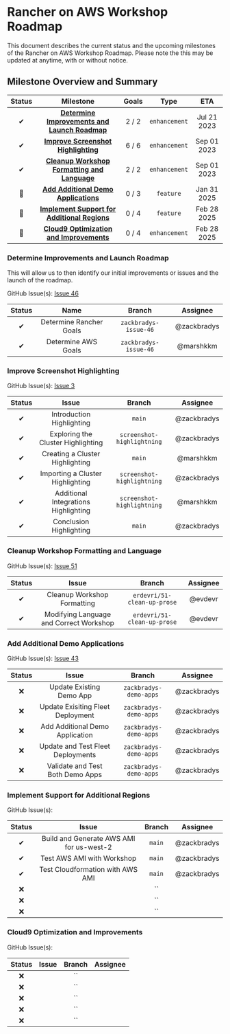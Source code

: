 # Rancher on AWS Workshop Roadmap

This document describes the current status and the upcoming milestones of the Rancher on AWS Workshop Roadmap. Please note the this may be updated at anytime, with or without notice.

## Milestone Overview and Summary

| Status |                                          Milestone                                          | Goals |     Type      |     ETA     |
| :----: | :-----------------------------------------------------------------------------------------: | :---: | :-----------: | :---------: |
|   ✔    | **[Determine Improvements and Launch Roadmap](#determine-improvements-and-launch-roadmap)** | 2 / 2 | `enhancement` | Jul 21 2023 |
|   ✔    |           **[Improve Screenshot Highlighting](#improve-screenshot-highlighting)**           | 6 / 6 | `enhancement` | Sep 01 2023 |
|   ✔    |  **[Cleanup Workshop Formatting and Language](#cleanup-workshop-formatting-and-language)**  | 2 / 2 | `enhancement` | Sep 01 2023 |
|   🚀   |          **[Add Additional Demo Applications](#add-additional-demo-applications)**          | 0 / 3 |   `feature`   | Jan 31 2025 |
|   🚀   |  **[Implement Support for Additional Regions](#implement-support-for-additional-regions)**  | 0 / 4 |   `feature`   | Feb 28 2025 |
|   🚀   |      **[Cloud9 Optimization and Improvements](#cloud9-optimization-and-improvements)**      | 0 / 4 | `enhancement` | Feb 28 2025 |

### Determine Improvements and Launch Roadmap

This will allow us to then identify our initial improvements or issues and the launch of the roadmap.

GitHub Issue(s): [Issue 46](https://github.com/aws-samples/rancher-on-aws-workshop/issues/46)

| Status |          Name           |        Branch         |  Assignee   |
| :----: | :---------------------: | :-------------------: | :---------: |
|   ✔    | Determine Rancher Goals | `zackbradys-issue-46` | @zackbradys |
|   ✔    |   Determine AWS Goals   | `zackbradys-issue-46` |  @marshkkm  |

### Improve Screenshot Highlighting

GitHub Issue(s): [Issue 3](https://github.com/aws-samples/rancher-on-aws-workshop/issues/3)

| Status |                Issue                 |           Branch           |  Assignee   |
| :----: | :----------------------------------: | :------------------------: | :---------: |
|   ✔    |      Introduction Highlighting       |           `main`           | @zackbradys |
|   ✔    |  Exploring the Cluster Highlighting  | `screenshot-highlightning` | @zackbradys |
|   ✔    |   Creating a Cluster Highlighting    |           `main`           |  @marshkkm  |
|   ✔    |   Importing a Cluster Highlighting   | `screenshot-highlightning` | @zackbradys |
|   ✔    | Additional Integrations Highlighting | `screenshot-highlightning` |  @marshkkm  |
|   ✔    |       Conclusion Highlighting        |           `main`           | @zackbradys |

### Cleanup Workshop Formatting and Language

GitHub Issue(s): [Issue 51](https://github.com/aws-samples/rancher-on-aws-workshop/issues/51)

| Status |                  Issue                  |           Branch            | Assignee |
| :----: | :-------------------------------------: | :-------------------------: | :------: |
|   ✔    |       Cleanup Workshop Formatting       | `erdevri/51-clean-up-prose` | @evdevr  |
|   ✔    | Modifying Language and Correct Workshop | `erdevri/51-clean-up-prose` | @evdevr  |

### Add Additional Demo Applications

GitHub Issue(s): [Issue 43](https://github.com/aws-samples/rancher-on-aws-workshop/issues/43)

| Status |               Issue               |         Branch         |  Assignee   |
| :----: | :-------------------------------: | :--------------------: | :---------: |
|   ❌   |     Update Existing Demo App      | `zackbradys-demo-apps` | @zackbradys |
|   ❌   | Update Exisiting Fleet Deployment | `zackbradys-demo-apps` | @zackbradys |
|   ❌   |  Add Additional Demo Application  | `zackbradys-demo-apps` | @zackbradys |
|   ❌   | Update and Test Fleet Deployments | `zackbradys-demo-apps` | @zackbradys |
|   ❌   | Validate and Test Both Demo Apps  | `zackbradys-demo-apps` | @zackbradys |

### Implement Support for Additional Regions

GitHub Issue(s):

| Status |                  Issue                   | Branch |  Assignee   |
| :----: | :--------------------------------------: | :----: | :---------: |
|   ✔    | Build and Generate AWS AMI for us-west-2 | `main` | @zackbradys |
|   ✔    |        Test AWS AMI with Workshop        | `main` | @zackbradys |
|   ✔    |     Test Cloudformation with AWS AMI     | `main` | @zackbradys |
|   ❌   |                                          |   ``   |             |
|   ❌   |                                          |   ``   |             |
|   ❌   |                                          |   ``   |             |

### Cloud9 Optimization and Improvements

GitHub Issue(s):

| Status | Issue | Branch | Assignee |
| :----: | :---: | :----: | :------: |
|   ❌   |       |   ``   |          |
|   ❌   |       |   ``   |          |
|   ❌   |       |   ``   |          |
|   ❌   |       |   ``   |          |
|   ❌   |       |   ``   |          |
